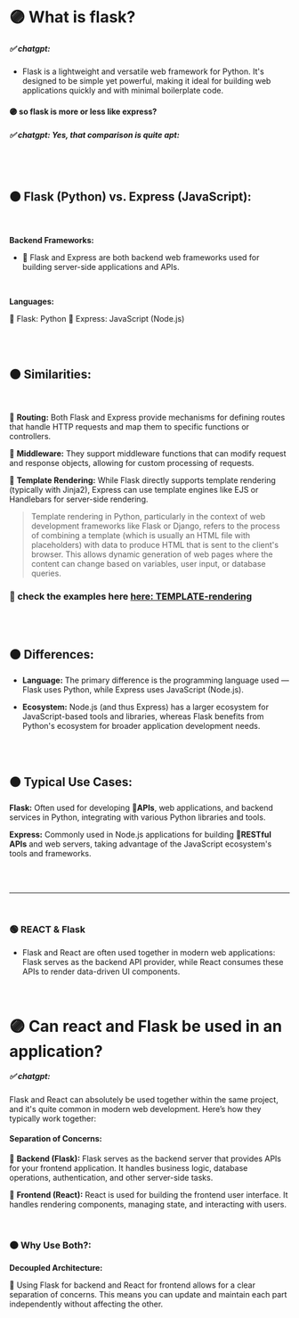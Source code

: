 # 🟣 What is flask?

##### ✅ chatgpt:

- Flask is a lightweight and versatile web framework for Python. It's designed to be simple yet powerful, making it ideal for building web applications quickly and with minimal boilerplate code.

#### 🟣 so flask is more or less like express?

##### ✅ chatgpt: Yes, that comparison is quite apt:

<br>
<br>

## 🟠 Flask (Python) vs. Express (JavaScript):

<br>

**Backend Frameworks:**

- 🔸 Flask and Express are both backend web frameworks used for building server-side applications and APIs.

<br>

**Languages:**

🔸 Flask: Python
🔸 Express: JavaScript (Node.js)

<br>
<br>

## 🟠 Similarities:

<br>

🔸 **Routing:** Both Flask and Express provide mechanisms for defining routes that handle HTTP requests and map them to specific functions or controllers.

🔸 **Middleware:** They support middleware functions that can modify request and response objects, allowing for custom processing of requests.

🔸 **Template Rendering:** While Flask directly supports template rendering (typically with Jinja2), Express can use template engines like EJS or Handlebars for server-side rendering.

> Template rendering in Python, particularly in the context of web development frameworks like Flask or Django, refers to the process of combining a template (which is usually an HTML file with placeholders) with data to produce HTML that is sent to the client's browser. This allows dynamic generation of web pages where the content can change based on variables, user input, or database queries.

### 🍰 check the examples here [here: TEMPLATE-rendering](./z__TEMPLATE-rendering.md)

<br>
<br>

## 🟠 Differences:

- **Language:** The primary difference is the programming language used — Flask uses Python, while Express uses JavaScript (Node.js).

- **Ecosystem:** Node.js (and thus Express) has a larger ecosystem for JavaScript-based tools and libraries, whereas Flask benefits from Python's ecosystem for broader application development needs.

<br>
<br>

## 🟠 Typical Use Cases:

**Flask:** Often used for developing 🔸**APIs**, web applications, and backend services in Python, integrating with various Python libraries and tools.

**Express:** Commonly used in Node.js applications for building 🔸**RESTful APIs** and web servers, taking advantage of the JavaScript ecosystem's tools and frameworks.

<br>
<br>

---

<br>

### 🟢 REACT & Flask

- Flask and React are often used together in modern web applications: Flask serves as the backend API provider, while React consumes these APIs to render data-driven UI components.

<br>

# 🟣 Can react and Flask be used in an application?

##### ✅ chatgpt:

Flask and React can absolutely be used together within the same project, and it's quite common in modern web development. Here’s how they typically work together:

#### Separation of Concerns:

🔸 **Backend (Flask):** Flask serves as the backend server that provides APIs for your frontend application. It handles business logic, database operations, authentication, and other server-side tasks.

🔸 **Frontend (React):** React is used for building the frontend user interface. It handles rendering components, managing state, and interacting with users.

<br>

### 🟠 Why Use Both?:

**Decoupled Architecture:**

🔸 Using Flask for backend and React for frontend allows for a clear separation of concerns. This means you can update and maintain each part independently without affecting the other.
